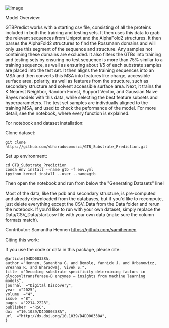 ![Image](https://github.com/user-attachments/assets/6348e0b8-d708-473b-aec0-0b1a65ff1ee0)


Model Overview:

GTBPredict works with a starting csv file, consisting of all the proteins included in both the training and testing sets. It then uses this data to grab the relevant sequences from Uniprot and the AlphaFold2 structures. It then parses the AlphaFold2 structures to find the Rossmann domains and will only use this segment of the sequence and structure. Any samples not containing these domains are excluded. It also filters the GTBs into training and testing sets by ensuring no test sequence is more than 75% similar to a training sequence, as well as ensuring about 1/5 of each substrate samples are placed into the test set. It then aligns the training sequences into an MSA and then converts this MSA into features like charge, accessible surface area, polarity, as well as features from the structure, such as secondary structure and solvent accessible surface area. Next, it trains the K Nearest Neighbor, Random Forest, Support Vector, and Gaussian Naive Bayes models with this data, while selecting the best feature subsets and hyperparameters. The test set samples are indivdually aligned to the training MSA, and used to check the peformance of the model. For more detail, see the notebook, where every function is explained.

For notebook and dataset installation:

Clone dataset:

```
git clone https://github.com/vbharadwcomosci/GTB_Substrate_Prediction.git
```

Set up environment:
```
cd GTB_Substrate_Prediction
conda env install --name gtb -f env.yml
ipython kernel install --user --name=gtb
```
Then open the notebook and run from below the "Generating Datasets" line!

Most of the data, like the pdb and secondary structure, is pre-computed and already downloaded from the databases, but if you'd like to recompute, just delete everything except the CSV_Data from the Data folder and rerun the notebook. If you'd like to run with your own dataset, simply replace the Data/CSV_Data/start.csv file with your own data (make sure the column formats match).

Contributor: Samantha Hennen https://github.com/samihennen 

Citing this work:
 
If you use the code or data in this package, please cite:
```
@article{D4DD00338A,
author ="Hennen, Samantha G. and Bomble, Yannick J. and Urbanowicz, Breanna R. and Bharadwaj, Vivek S.",
title  ="Decoding substrate specificity determining factors in glycosyltransferase-B enzymes – insights from machine learning models",
journal  ="Digital Discovery",
year  ="2025",
volume  ="4",
issue  ="8",
pages  ="2214-2228",
publisher  ="RSC",
doi  ="10.1039/D4DD00338A",
url  ="http://dx.doi.org/10.1039/D4DD00338A",
}
```
